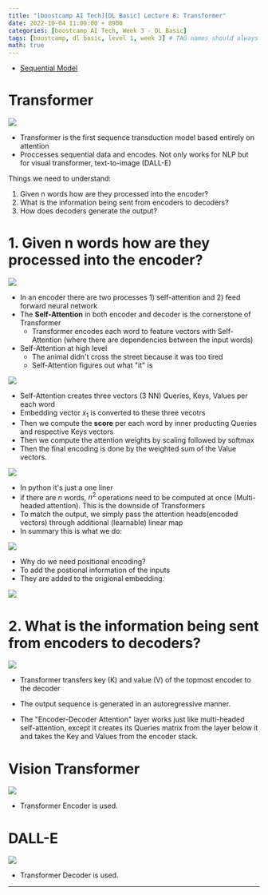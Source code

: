 ```yaml
---
title: "[boostcamp AI Tech][DL Basic] Lecture 8: Transformer"
date: 2022-10-04 11:00:00 + 0900
categories: [boostcamp AI Tech, Week 3 - DL Basic]
tags: [boostcamp, dl basic, level 1, week 3] # TAG names should always be lowercase
math: true
---
```


- [Sequential Model](#sequential-model)

# Transformer

![](/assets/img/boostcamp/2022-10-04-10-51-46.png)

- Transformer is the first sequence transduction model based entirely on attention
- Proccesses sequential data and encodes. Not only works for NLP but for visual transformer, text-to-image (DALL-E)

Things we need to understand:

1. Given n words how are they processed into the encoder?
2. What is the information being sent from encoders to decoders?
3. How does decoders generate the output?

# 1. Given n words how are they processed into the encoder?

![](/assets/img/boostcamp/2022-10-04-10-57-46.png)

- In an encoder there are two processes 1) self-attention and 2) feed forward neural network
- The **Self-Attention** in both encoder and decoder is the cornerstone of Transformer
  - Transformer encodes each word to feature vectors with Self-Attention (where there are dependencies between the input words)
- Self-Attention at high level
  - The animal didn't cross the street because it was too tired
  - Self-Attention figures out what "it" is

![](/assets/img/boostcamp/2022-10-04-11-51-14.png)

- Self-Attention creates three vectors (3 NN) Queries, Keys, Values per each word
- Embedding vector $x_1$ is converted to these three vecotrs
- Then we compute the **score** per each word by inner producting Queries and respective Keys vectors
- Then we compute the attention weights by scaling followed by softmax
- Then the final encoding is done by the weighted sum of the Value vectors.

![](/assets/img/boostcamp/2022-10-04-12-03-27.png)

- In python it's just a one liner
- if there are $n$ words, $n^2$ operations need to be computed at once (Multi-headed attention). This is the downside of Transformers
- To match the output, we simply pass the attention heads(encoded vectors) through additional (learnable) linear map
- In summary this is what we do:

![](/assets/img/boostcamp/2022-10-04-12-09-30.png)

- Why do we need positional encoding?
- To add the postional information of the inputs
- They are added to the origional embedding.

![](/assets/img/boostcamp/2022-10-04-12-12-18.png)

# 2. What is the information being sent from encoders to decoders?

![](/assets/img/boostcamp/transformer_decoding_2.gif)

- Transformer transfers key (K) and value (V) of the topmost encoder to the decoder

- The output sequence is generated in an autoregressive manner.
- The "Encoder-Decoder Attention" layer works just like multi-headed self-attention, except it creates its Queries matrix from the layer below it and takes the Key and Values from the encoder stack.

# Vision Transformer

![](/assets/img/boostcamp/2022-10-04-12-20-46.png)

- Transformer Encoder is used.

# DALL-E

![](/assets/img/boostcamp/2022-10-04-12-21-59.png)

- Transformer Decoder is used.


















-------------------------------